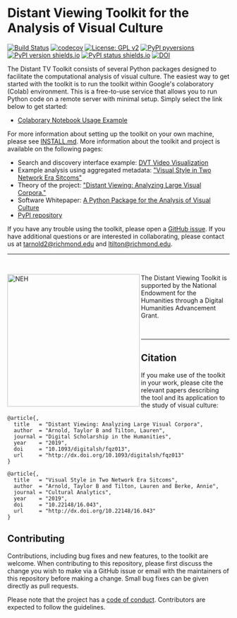 
# Distant Viewing Toolkit for the Analysis of Visual Culture

[![Build Status](https://travis-ci.org/distant-viewing/dvt.svg?branch=master)](https://travis-ci.org/distant-viewing/dvt)  [![codecov](https://codecov.io/gh/distant-viewing/dvt/branch/master/graph/badge.svg)](https://codecov.io/gh/distant-viewing/dvt)  [![License: GPL v2](https://img.shields.io/pypi/l/dvt?color=blue)](https://www.gnu.org/licenses/old-licenses/gpl-2.0.en.html) [![PyPI pyversions](https://img.shields.io/pypi/pyversions/dvt.svg)](https://pypi.python.org/pypi/dvt/) [![PyPI version shields.io](https://img.shields.io/pypi/v/dvt.svg)](https://pypi.python.org/pypi/dvt/) [![PyPI status shields.io](https://img.shields.io/pypi/status/dvt)](https://pypi.python.org/pypi/dvt/) [![DOI](https://joss.theoj.org/papers/10.21105/joss.01800/status.svg)](https://doi.org/10.21105/joss.01800)

The Distant TV Toolkit consists of several Python packages designed to
facilitate the computational analysis of visual culture. The easiest way to
get started with the toolkit is to run the toolkit within Google's colaboratory
(Colab) environment. This is a free-to-use service that allows you to run
Python code on a remote server with minimal setup. Simply select the link below
to get started:

- [Colaborary Notebook Usage Example]()

For more information about setting up the toolkit on your own machine, please
see [INSTALL.md](INSTALL.md). More information about the toolkit and project is
available on the following pages:

* Search and discovery interface example: [DVT Video Visualization](https://www.distantviewing.org/labs/)
* Example analysis using aggregated metadata: ["Visual Style in Two Network Era Sitcoms"](https://culturalanalytics.org/article/11045-visual-style-in-two-network-era-sitcoms)
* Theory of the project: ["Distant Viewing: Analyzing Large Visual Corpora."](https://www.distantviewing.org/pdf/distant-viewing.pdf)
* Software Whitepaper: [A Python Package for the Analysis of Visual Culture](https://github.com/distant-viewing/dvt/blob/master/paper/paper.pdf)
* [PyPI repository](https://pypi.org/project/dvt/)

If you have any trouble using the toolkit, please open a
[GitHub issue](https://github.com/distant-viewing/dvt/issues). If you
have additional questions or are interested in collaborating, please contact
us at tarnold2@richmond.edu and ltilton@richmond.edu.

------------------

<br>

<a href="https://www.neh.gov/" title="National Endowment for the Humanities"><img align="left" src="docs-source/images/neh_logo_horizlarge.jpg" alt="NEH" class="rpad" width="300px"></a> The Distant Viewing Toolkit is supported by the National Endowment for the Humanities through a Digital Humanities Advancement Grant.

<br>

------------------

## Citation

If you make use of the toolkit in your work, please cite the relevant papers
describing the tool and its application to the study of visual culture:

```
@article{,
  title   = "Distant Viewing: Analyzing Large Visual Corpora",
  author  = "Arnold, Taylor B and Tilton, Lauren",
  journal = "Digital Scholarship in the Humanities",
  year    = "2019",
  doi     = "10.1093/digitalsh/fqz013",
  url     = "http://dx.doi.org/10.1093/digitalsh/fqz013"
}
```

```
@article{,
  title   = "Visual Style in Two Network Era Sitcoms",
  author  = "Arnold, Taylor B and Tilton, Lauren and Berke, Annie",
  journal = "Cultural Analytics",
  year    = "2019",
  doi     = "10.22148/16.043",
  url     = "http://dx.doi.org/10.22148/16.043"
}
```

## Contributing

Contributions, including bug fixes and new features, to the toolkit are
welcome. When contributing to this repository, please first discuss the change
you wish to make via a GitHub issue or email with the maintainers of this
repository before making a change. Small bug fixes can be given directly
as pull requests.

Please note that the project has a
[code of conduct](https://github.com/distant-viewing/dvt/blob/master/.github/CODE_OF_CONDUCT.md).
Contributors are expected to follow the guidelines.

